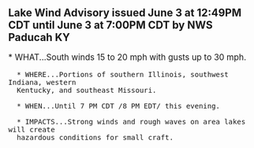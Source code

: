 <p>
   <h2>Lake Wind Advisory issued June 3 at 12:49PM CDT until June 3 at 7:00PM CDT by NWS Paducah KY</h2>
   <div style="font-size:120%">* WHAT...South winds 15 to 20 mph with gusts up to 30 mph.
      
      * WHERE...Portions of southern Illinois, southwest Indiana, western
      Kentucky, and southeast Missouri.
      
      * WHEN...Until 7 PM CDT /8 PM EDT/ this evening.
      
      * IMPACTS...Strong winds and rough waves on area lakes will create
      hazardous conditions for small craft.
   </div>
</p>